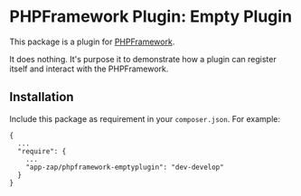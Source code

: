 # PHPFramework Plugin: Empty Plugin

This package is a plugin for [PHPFramework](https://github.com/app-zap/PHPFramework).

It does nothing. It's purpose it to demonstrate how a plugin can register itself and interact with
the PHPFramework.

## Installation

Include this package as requirement in your `composer.json`. For example:

    {
      ...
      "require": {
        ...
        "app-zap/phpframework-emptyplugin": "dev-develop"
      }
    }
